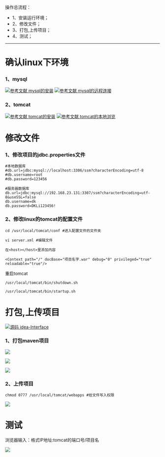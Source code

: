 操作总流程：
- 1、安装运行环境；
- 2、修改文件；
- 3、打包,上传项目；
- 4、测试；

----------

# 确认linux下环境
### 1、mysql
[![](https://img.shields.io/badge/参考文献-mysql的安装-yellow.svg "参考文献 mysql的安装")](https://github.com/OurNotes/CCN/blob/master/4.%E6%9C%8D%E5%8A%A1%E5%99%A8/1.linux/2.linux%E4%B9%8B%E5%AE%89%E8%A3%85%E8%BD%AF%E4%BB%B6/8-Linux%E4%B9%8B%E7%A6%BB%E7%BA%BF%E5%AE%89%E8%A3%85MySql.md)
[![](https://img.shields.io/badge/参考文献-mysql的远程连接-yellow.svg "参考文献 mysql的远程连接")](https://github.com/OurNotes/CCN/blob/master/5.%E6%95%B0%E6%8D%AE%E5%BA%93/2.%E6%95%B0%E6%8D%AE%E5%BA%93%E4%B9%8B%E5%AD%A6%E4%B9%A0/1.Navicat%20Premium%E8%BF%9E%E6%8E%A5%E8%99%9A%E6%8B%9F%E6%9C%BA%E7%9A%84mysql.md)
### 2、tomcat
[![](https://img.shields.io/badge/参考文献-tomcat的安装-yellow.svg "参考文献 tomcat的安装")](https://github.com/OurNotes/CCN/blob/master/4.%E6%9C%8D%E5%8A%A1%E5%99%A8/3.tomcat/1.tomcat%E4%B9%8B%E5%AD%A6%E4%B9%A0/1-tomcat%E4%B9%8B%E5%AE%89%E8%A3%85%E9%85%8D%E7%BD%AE.md)
[![](https://img.shields.io/badge/参考文献-tomcat的本地浏览-yellow.svg "参考文献 tomcat的本地浏览")](https://github.com/OurNotes/CCN/blob/master/4.%E6%9C%8D%E5%8A%A1%E5%99%A8/3.tomcat/1.tomcat%E4%B9%8B%E5%AD%A6%E4%B9%A0/2-tomcat%E4%B9%8B%E6%9C%AC%E5%9C%B0%E6%B5%8F%E8%A7%88%E5%99%A8%E8%AE%BF%E9%97%AE.md)

# 修改文件
### 1、修改项目的jdbc.properties文件
```
#本地数据库
#db.url=jdbc:mysql://localhost:3306/ssm?characterEncoding=utf-8
#db.username=root
#db.password=123456

#服务器数据库
db.url=jdbc:mysql://192.168.23.131:3307/ssm?characterEncoding=utf-8&useSSL=false
db.username=dk
db.password=DKLi123456!
```
### 2、修改linux的tomcat的配置文件
```
cd /usr/local/tomcat/conf #进入配置文件的文件夹

vi server.xml #编辑文件

```

`在<host></host>里添加内容`

```
<Context path="/" docBase="项目名字.war" debug="0" privileged="true" reloadable="true"/>
```

重启tomcat

```
/usr/local/tomcat/bin/shutdown.sh

/usr/local/tomcat/bin/startup.sh
```
# 打包,上传项目
[![](https://img.shields.io/badge/源码-idea--Interface-blue.svg "源码 idea-Interface")](https://github.com/lidekai/idea-Interface.git)

### 1、打包maven项目
![](image/1-1.png)

![](image/1-2.png)

![](image/1-3.png)

### 2、上传项目
```
chmod 0777 /usr/local/tomcat/webapps #给文件写入权限

```

![](image/1-4.png)

# 测试
浏览器输入：格式IP地址:tomcat的端口号/项目名

![](image/1-5.gif)